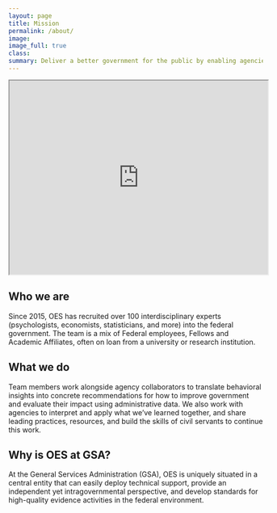 ```yaml
---
layout: page
title: Mission
permalink: /about/
image:
image_full: true
class:
summary: Deliver a better government for the public by enabling agencies to build and use evidence to continually learn what works.
---
```

<iframe src="https://www.youtube.com/embed/T_Vk4gwCs58" width="512" height="384"></iframe>

## Who we are

Since 2015, OES has recruited over 100 interdisciplinary experts (psychologists, economists, statisticians, and more) into the federal government. The team is a mix of Federal employees, Fellows and Academic Affiliates, often on loan from a university or research institution.

## What we do

Team members work alongside agency collaborators to translate behavioral insights into concrete recommendations for how to improve government and evaluate their impact using administrative data. We also work with agencies to interpret and apply what we’ve learned together, and share leading practices, resources, and build the skills of civil servants to continue this work.

## Why is OES at GSA?

At the General Services Administration (GSA), OES is uniquely situated in a central entity that can easily deploy technical support, provide an independent yet intragovernmental perspective, and develop standards for high-quality evidence activities in the federal environment.
